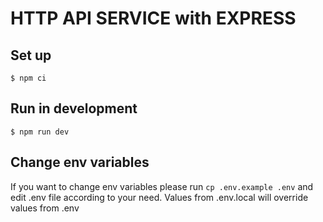 # HTTP API SERVICE with EXPRESS

## Set up
```
$ npm ci
```

## Run in development
```
$ npm run dev
```

## Change env variables
If you want to change env variables please run ```cp .env.example .env``` and edit .env file according to your need. Values from .env.local will override values from .env
